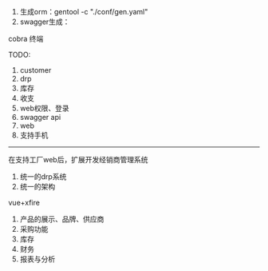 1. 生成orm：gentool -c "./conf/gen.yaml"
2. swagger生成：

cobra 终端


TODO:

1. customer
2. drp
3. 库存
4. 收支
5. web权限、登录
6. swagger api
7. web
8. 支持手机

----
在支持工厂web后，扩展开发经销商管理系统
1. 统一的drp系统
2. 统一的架构




vue+xfire
1. 产品的展示、品牌、供应商
2. 采购功能
3. 库存
4. 财务
5. 报表与分析